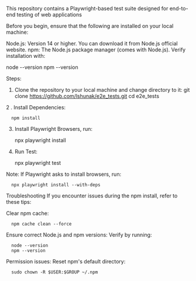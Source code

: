 This repository contains a Playwright-based test suite designed for end-to-end testing of web applications

Before you begin, ensure that the following are installed on your local machine:

Node.js: Version 14 or higher. You can download it from Node.js official website. npm: The Node.js package manager (comes with Node.js). Verify installation with:

  node --version 
  npm --version

Steps:

1. Clone the repository to your local machine and change directory to it:
      git clone https://github.com/lshunak/e2e_tests.git
      cd e2e_tests

2 . Install Dependencies:

      npm install

3. Install Playwright Browsers, run:

      npx playwright install

4. Run Test:
   
      npx playwright test

Note:
If Playwright asks to install browsers, run:

      npx playwright install --with-deps


Troubleshooting
If you encounter issues during the npm install, refer to these tips:

Clear npm cache:

      npm cache clean --force

Ensure correct Node.js and npm versions:
Verify by running:

      node --version
      npm --version

Permission issues:
Reset npm's default directory:

      sudo chown -R $USER:$GROUP ~/.npm
